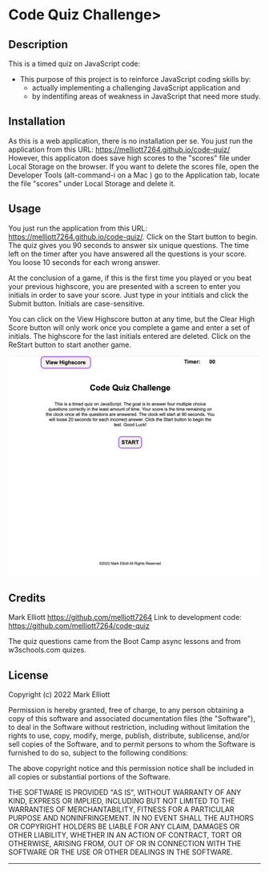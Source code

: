 # Code Quiz Challenge>

## Description

This is a timed quiz on JavaScript code:

- This purpose of this project is to reinforce JavaScript coding skills by:
    - actually implementing a challenging JavaScript application and
    - by indentifing areas of weakness in JavaScript that need more study.


## Installation

As this is a web application, there is no installation per se.   You just run the application from this URL: https://melliott7264.github.io/code-quiz/
However, this applicaton does save high scores to the "scores" file under  Local Storage on the browser.  If you want to delete the scores file, open the Developer Tools (alt-command-i on a Mac ) go to the Application tab, locate the file "scores" under Local Storage and delete it.

## Usage

You just run the application from this URL: https://melliott7264.github.io/code-quiz/.  Click on the Start button to begin.   The quiz gives you 90 seconds to answer six unique questions.  The time left on the timer after you have answered all the questions is your score.  You loose 10 seconds for each wrong answer.

At the conclusion of a game, if this is the first time you played or you beat your previous highscore, you are presented with a screen to enter you initials in order to save your score.   Just type in your intitials and click the Submit button.  Initials are case-sensitive.

You can click on the View Highscore button at any time, but the Clear High Score button will only work once you complete a game and enter a set of initials.   The highscore for the last initials entered are deleted.  Click on the ReStart button to start another game.

  
![Code Quiz screenshot](./assets/images/ScreenShot.png)
   

## Credits

Mark Elliott  https://github.com/melliott7264    Link to development code: https://github.com/melliott7264/code-quiz

The quiz questions came from the Boot Camp async lessons and from w3schools.com quizes.

## License

Copyright (c) 2022 Mark Elliott

Permission is hereby granted, free of charge, to any person obtaining a copy
of this software and associated documentation files (the "Software"), to deal
in the Software without restriction, including without limitation the rights
to use, copy, modify, merge, publish, distribute, sublicense, and/or sell
copies of the Software, and to permit persons to whom the Software is
furnished to do so, subject to the following conditions:

The above copyright notice and this permission notice shall be included in all
copies or substantial portions of the Software.

THE SOFTWARE IS PROVIDED "AS IS", WITHOUT WARRANTY OF ANY KIND, EXPRESS OR
IMPLIED, INCLUDING BUT NOT LIMITED TO THE WARRANTIES OF MERCHANTABILITY,
FITNESS FOR A PARTICULAR PURPOSE AND NONINFRINGEMENT. IN NO EVENT SHALL THE
AUTHORS OR COPYRIGHT HOLDERS BE LIABLE FOR ANY CLAIM, DAMAGES OR OTHER
LIABILITY, WHETHER IN AN ACTION OF CONTRACT, TORT OR OTHERWISE, ARISING FROM,
OUT OF OR IN CONNECTION WITH THE SOFTWARE OR THE USE OR OTHER DEALINGS IN THE
SOFTWARE.

---
